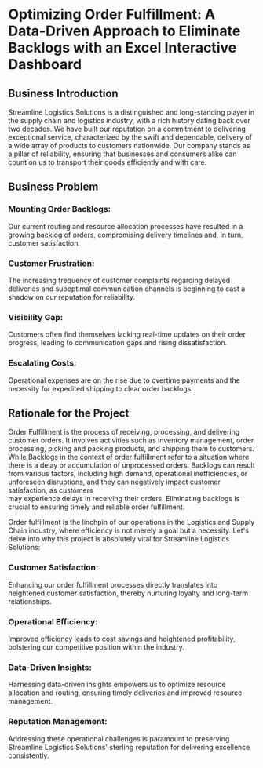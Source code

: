 # Optimizing Order Fulfillment: A Data-Driven Approach to Eliminate Backlogs with an Excel Interactive Dashboard
## Business Introduction
Streamline Logistics Solutions is a distinguished and long-standing player in the supply chain and logistics industry, with a rich history dating back over two decades.
We have built our reputation on a commitment to delivering exceptional service, characterized by the swift and dependable, delivery of a wide array of products to customers nationwide.
Our company stands as a pillar of reliability, ensuring that businesses and consumers alike can count on us to transport their goods efficiently and with care.
## Business Problem
### Mounting Order Backlogs:
Our current routing and resource allocation processes have resulted in a growing backlog of orders, compromising delivery timelines and, in turn, customer satisfaction.
### Customer Frustration:
The increasing frequency of customer complaints regarding delayed deliveries and suboptimal communication channels is beginning to cast a shadow on our reputation for reliability.
### Visibility Gap: 
Customers often find themselves lacking real-time updates on their order progress, leading to communication gaps and rising dissatisfaction.
### Escalating Costs: 
Operational expenses are on the rise due to overtime payments and the necessity for expedited shipping to clear order backlogs.
## Rationale for the Project
Order Fulfillment is the process of receiving, processing, and delivering customer orders. It involves activities such as inventory management, order processing, picking and packing products, 
and shipping them to customers. While Backlogs in the context of order fulfillment refer to a situation where there is a delay or accumulation of unprocessed orders.
Backlogs can result from various factors, including high demand, operational inefficiencies, or unforeseen disruptions, and they can negatively impact customer satisfaction, as customers  
may experience delays in receiving their orders. Eliminating backlogs is crucial to ensuring timely and reliable order fulfillment.

Order fulfillment is the linchpin of our operations in the Logistics and Supply Chain industry, where efficiency is not merely a goal but a necessity. Let's delve into why this project is absolutely vital 
for Streamline Logistics Solutions:
### Customer Satisfaction: 
Enhancing our order fulfillment processes directly translates into heightened customer satisfaction, thereby nurturing loyalty and long-term relationships.
### Operational Efficiency: 
Improved efficiency leads to cost savings and heightened profitability, bolstering our competitive position within the industry.
### Data-Driven Insights: 
Harnessing data-driven insights empowers us to optimize resource allocation and routing, ensuring timely deliveries and improved resource management.
### Reputation Management: 
Addressing these operational challenges is paramount to preserving Streamline Logistics Solutions' sterling reputation for delivering excellence consistently.
